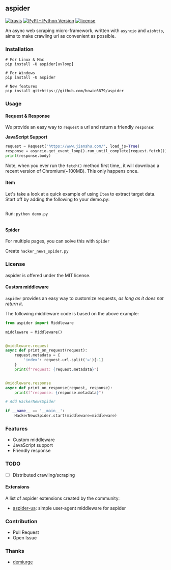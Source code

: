 ## aspider

[![travis](https://travis-ci.org/howie6879/aspider.svg?branch=master)](https://travis-ci.org/howie6879/aspider) [![PyPI - Python Version](https://img.shields.io/pypi/pyversions/aspider.svg)](https://pypi.org/project/aspider/) [![license](https://img.shields.io/github/license/howie6879/aspider.svg)](https://github.com/howie6879/aspider)

An async web scraping micro-framework, written with `asyncio` and `aiohttp`, aims to make crawling url as convenient as possible.

### Installation
``` shell
# For Linux & Mac
pip install -U aspider[uvloop]

# For Windows
pip install -U aspider

# New features
pip install git+https://github.com/howie6879/aspider
```
### Usage

#### Request & Response
We provide an easy way to `request` a url and return a friendly `response`:

**JavaScript Support**
``` python
request = Request("https://www.jianshu.com/", load_js=True)
response = asyncio.get_event_loop().run_until_complete(request.fetch())
print(response.body)
```

Note, when you ever run the `fetch()` method first time,, it will download a recent version of Chromium(~100MB). This only happens once.

#### Item

Let's take a look at a quick example of using `Item` to extract target data. Start off by adding the following to your demo.py:

```
```

Run: `python demo.py`

``` 
```

#### Spider

For multiple pages, you can solve this with `Spider`

Create `hacker_news_spider.py`


### License
aspider is offered under the MIT license.

#### Custom middleware

`aspider` provides an easy way to customize requests, *as long as it does not return it*. 

The following middleware code is based on the above example:

``` python
from aspider import Middleware

middleware = Middleware()


@middleware.request
async def print_on_request(request):
    request.metadata = {
        'index': request.url.split('=')[-1]
    }
    print(f"request: {request.metadata}")


@middleware.response
async def print_on_response(request, response):
    print(f"response: {response.metadata}")

# Add HackerNewsSpider

if __name__ == '__main__':
    HackerNewsSpider.start(middleware=middleware)
```

### Features

- Custom middleware
- JavaScript support
- Friendly response

### TODO

- [ ] Distributed crawling/scraping

#### Extensions

A list of aspider extensions created by the community:

- [aspider-ua](https://github.com/howie6879/aspider-ua): simple user-agent middleware for aspider

### Contribution

- Pull Request
- Open Issue

### Thanks

- [demiurge](https://github.com/matiasb/demiurge)